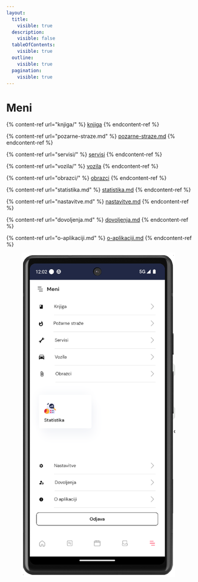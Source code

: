 ```yaml
---
layout:
  title:
    visible: true
  description:
    visible: false
  tableOfContents:
    visible: true
  outline:
    visible: true
  pagination:
    visible: true
---
```


# Meni

{% content-ref url="knjiga/" %}
[knjiga](knjiga/)
{% endcontent-ref %}

{% content-ref url="pozarne-straze.md" %}
[pozarne-straze.md](pozarne-straze.md)
{% endcontent-ref %}

{% content-ref url="servisi/" %}
[servisi](servisi/)
{% endcontent-ref %}

{% content-ref url="vozila/" %}
[vozila](vozila/)
{% endcontent-ref %}

{% content-ref url="obrazci/" %}
[obrazci](obrazci/)
{% endcontent-ref %}

{% content-ref url="statistika.md" %}
[statistika.md](statistika.md)
{% endcontent-ref %}

{% content-ref url="nastavitve.md" %}
[nastavitve.md](nastavitve.md)
{% endcontent-ref %}

{% content-ref url="dovoljenja.md" %}
[dovoljenja.md](dovoljenja.md)
{% endcontent-ref %}

{% content-ref url="o-aplikaciji.md" %}
[o-aplikaciji.md](o-aplikaciji.md)
{% endcontent-ref %}

<figure><img src="../../.gitbook/assets/image (207).png" alt=""><figcaption></figcaption></figure>
